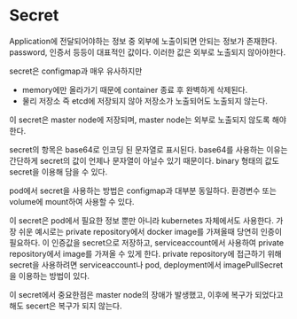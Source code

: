 # Secret
Application에 전달되어야하는 정보 중 외부에 노출이되면 안되는 정보가 존재한다.
password, 인증서 등등이 대표적인 값이다.
이러한 값은 외부로 노출되지 않아야한다.

secret은 configmap과 매우 유사하지만 
- memory에만 올라가기 때문에 container 종료 후 완벽하게 삭제된다.
- 물리 저장소 즉 etcd에 저장되지 않아 저장소가 노출되어도 노출되지 않는다.

이 secret은 master node에 저장되며, master node는 외부로 노출되지 않도록 해야한다.

secret의 항목은 base64로 인코딩 된 문자열로 표시된다. base64를 사용하는 이유는 간단하게 secret의 값이 언제나 문자열이 아닐수 있기 때문이다. binary 형태의 값도 secret을 이용해 담을 수 있다.

pod에서 secret을 사용하는 방법은 configmap과 대부분 동일하다. 환경변수 또는 volume에 mount하여 사용할 수 있다.

이 secret은 pod에서 필요한 정보 뿐만 아니라 kubernetes 자체에서도 사용한다.
가장 쉬운 예시로는 private repository에서 docker image를 가져올때 당연히 인증이 필요하다.
이 인증값을 secret으로 저장하고, serviceaccount에서 사용하여 private repository에서 image를 가져올 수 있게 한다. private repository에 접근하기 위해 secret을 사용하려면 serviceaccount나 pod, deployment에서 imagePullSecret을 이용하는 방법이 있다.

이 secret에서 중요한점은 master node의 장애가 발생했고, 이후에 복구가 되었다고해도 secert은 복구가 되지 않는다. 
